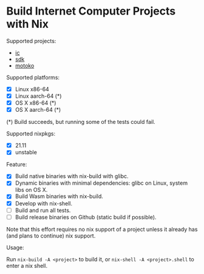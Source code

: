 # Build Internet Computer Projects with Nix

Supported projects:

 - [ic]
 - [sdk]
 - [motoko]

Supported platforms:

- [x] Linux x86-64
- [x] Linux aarch-64 (*)
- [x] OS X x86-64 (*)
- [x] OS X aarch-64 (*)

(*) Build succeeds, but running some of the tests could fail.

Supported nixpkgs:

- [x] 21.11
- [x] unstable

Feature:

- [x] Build native binaries with nix-build with glibc.
- [x] Dynamic binaries with minimal dependencies: glibc on Linux, system libs on OS X.
- [x] Build Wasm binaries with nix-build.
- [x] Develop with nix-shell.
- [ ] Build and run all tests.
- [ ] Build release binaries on Github (static build if possible).

Note that this effort requires no nix support of a project unless it already has (and plans to continue) nix support.

Usage:

Run `nix-build -A <project>` to build it, or `nix-shell -A <project>.shell` to enter a nix shell.

[ic]: https://github.com/dfinity/ic
[sdk]: https://github.com/dfinity/sdk
[motoko]: https://github.com/dfinity/motoko
